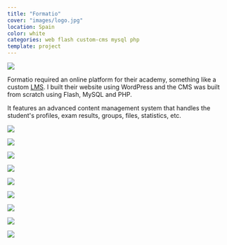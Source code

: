 ```yaml
---
title: "Formatio"
cover: "images/logo.jpg"
location: Spain
color: white
categories: web flash custom-cms mysql php
template: project
---
```


![](/work/formatio/images/0.png)

Formatio required an online platform for their academy, something like a custom [LMS](https://en.wikipedia.org/wiki/Learning_management_system). I built their website using WordPress and the CMS was built from scratch using Flash, MySQL and PHP.

It features an advanced content management system that handles the student's profiles, exam results, groups, files, statistics, etc.

![](/work/formatio/images/1.jpg)

![](/work/formatio/images/2.jpg)

![](/work/formatio/images/3.jpg)

![](/work/formatio/images/4.jpg)

![](/work/formatio/images/5.jpg)

![](/work/formatio/images/6.jpg)

![](/work/formatio/images/7.jpg)

![](/work/formatio/images/8.jpg)

![](/work/formatio/images/9.jpg)

